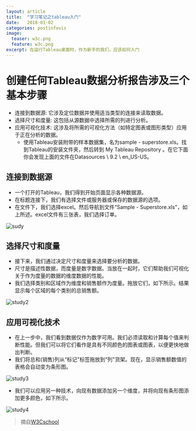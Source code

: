 ```yaml
---
layout: article
title:  "学习笔记之tableau入门"
date:   2018-01-02
categories: postinfovis
image:
  teaser: w3c.png
  feature: w3c.png
excerpt: 在运行Tableau桌面时，作为新手的我们，应该如何入门
---
```


# 创建任何Tableau数据分析报告涉及三个基本步骤
- 连接到数据源: 它涉及定位数据并使用适当类型的连接来读取数据。
- 选择尺寸和度量: 这包括从源数据中选择所需的列进行分析。
- 应用可视化技术: 这涉及将所需的可视化方法（如特定图表或图形类型）应用于正在分析的数据。
  - 使用Tableau安装附带的样本数据集，名为sample - superstore.xls。找到Tableau的安装文件夹，然后转到 My Tableau Repository 。在它下面你会发现上面的文件在Datasources \\ 9.2 \\ en_US-US。

## 连接到数据源
- 一个打开的Tableau，我们得到开始页面显示各种数据源。
- 在标题连接下，我们有选择文件或服务器或保存的数据源的选项。
- 在文件下，我们选择excel。然后导航到文件“Sample - Superstore.xls"，如上所述。excel文件有三张表，我们选择订单。

![sudy](https://luo00789.github.io/images/tableauwork1.jpg)

## 选择尺寸和度量
- 接下来，我们通过决定尺寸和度量来选择要分析的数据。 
- 尺寸是描述性数据，而度量是数字数据。当放在一起时，它们帮助我们可视化关于作为度量的数据的维度数据的性能。
- 我们选择类别和区域作为维度和销售额作为度量。拖放它们，如下所示。结果显示每个区域的每个类别的总销售额。

![study2](https://luo00789.github.io/images/tableauwork2.jpg)

## 应用可视化技术
- 在上一步中，我们看到数据仅作为数字可用。我们必须读取和计算每个值来判断性能。但我们可以将它们看作是具有不同颜色的图表或图表，以便更快地做出判断。
- 我们将总和(销售)列从“标记"标签拖放到“列"货架。现在，显示销售额数值的表格会自动变为条形图。

![study3](https://luo00789.github.io/images/tableauwork3.jpg)

- 我们可以应用另一种技术，向现有数据添加另一个维度，并将向现有条形图添加更多颜色，如下所示。

![study4](https://luo00789.github.io/images/tableauwork4.jpg)




> 摘自[W3Cschool](https://www.w3cschool.cn/tableau/tableau_get_started.html)

